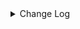 <details><summary> Change Log </summary>

| Change | Commit | Version |
| --- | --- | --- |
|[Fix][connector-http] fix parsing httpjson, the number of two fields is inconsistent with the import failure (#9103)|https://github.com/apache/seatunnel/commit/c8ade098ee|2.3.12|
|[Fix][Connector-HTTP] Add default content-type when user not set (#9497)|https://github.com/apache/seatunnel/commit/8da0a78c1d|2.3.12|
|[Bug][connector-http] Fix paging request running infinitely (#9504)|https://github.com/apache/seatunnel/commit/1844e04c97|2.3.12|
|[Bug] [seatunnel-connector-http-base] An NPE (NullPointerException) will occur when the pageField is null  (#9498)|https://github.com/apache/seatunnel/commit/b898a3225c|2.3.12|
|[Fix][Connector-Http] fix Invalid mime type (#9363)|https://github.com/apache/seatunnel/commit/4d7d765a26|2.3.12|
|[Feature][http-Sink] Implementing http batch writes (#9292)|https://github.com/apache/seatunnel/commit/04ee8aca04|2.3.11|
|[Feature][connector-http] Parameters support placeholder replacement (#9184)|https://github.com/apache/seatunnel/commit/8617014edc|2.3.11|
|[Improve][Connector-V2][Http] Supports Cursor-based Pagination (#9109) (#9138)|https://github.com/apache/seatunnel/commit/879b1e2d5b|2.3.11|
|[improve] http connector options (#8969)|https://github.com/apache/seatunnel/commit/63ff9f910a|2.3.10|
|[Fix][connector-http] fix when post have param (#8434)|https://github.com/apache/seatunnel/commit/c1b2675ab0|2.3.10|
|[Improve] restruct connector common options (#8634)|https://github.com/apache/seatunnel/commit/f3499a6eeb|2.3.10|
|[Improve][dist]add shade check rule (#8136)|https://github.com/apache/seatunnel/commit/51ef800016|2.3.9|
|[Feature][Connector-V2] Add prometheus source and sink (#7265)|https://github.com/apache/seatunnel/commit/dde6f9fcbd|2.3.9|
|[Feature][Restapi] Allow metrics information to be associated to logical plan nodes (#7786)|https://github.com/apache/seatunnel/commit/6b7c53d03c|2.3.9|
|[Fix][Connector-V2] Fix http source can not read streaming (#7703)|https://github.com/apache/seatunnel/commit/a0ffa7ba02|2.3.8|
|[Feature][Connector-V2] Suport choose the start page in http paging (#7180)|https://github.com/apache/seatunnel/commit/ed15f0dcf9|2.3.8|
|[Improve][Connector] Add multi-table sink option check (#7360)|https://github.com/apache/seatunnel/commit/2489f6446b|2.3.7|
|[Improve][API] Make sure the table name in TablePath not be null (#7252)|https://github.com/apache/seatunnel/commit/764d8b0bc8|2.3.7|
|[Feature][Core] Support using upstream table placeholders in sink options and auto replacement (#7131)|https://github.com/apache/seatunnel/commit/c4ca74122c|2.3.6|
|[Feature][Kafka] Support multi-table source read  (#5992)|https://github.com/apache/seatunnel/commit/60104602d1|2.3.6|
|[Improve][CDC] Close idle subtasks gorup(reader/writer) in increment phase (#6526)|https://github.com/apache/seatunnel/commit/454c339b9c|2.3.6|
|Fix HttpSource bug (#6824)|https://github.com/apache/seatunnel/commit/c3ab84caa4|2.3.6|
|[Hotfix] fix http source can not read yyyy-MM-dd HH:mm:ss format bug &amp; Improve DateTime Utils (#6601)|https://github.com/apache/seatunnel/commit/19888e7969|2.3.5|
|[Improve][Connector-V2]Support multi-table sink feature for httpsink (#6316)|https://github.com/apache/seatunnel/commit/e6c51a95c7|2.3.5|
|[Improve][HttpConnector]Increase custom configuration timeout. (#6223)|https://github.com/apache/seatunnel/commit/fa5b7d3d83|2.3.4|
|[Feature][Core] Upgrade flink source translation (#5100)|https://github.com/apache/seatunnel/commit/5aabb14a94|2.3.4|
|[BUG][Connector-V2][Http] fix bug http config no schema option and improve e2e test add case (#5939)|https://github.com/apache/seatunnel/commit/8a71b9e072|2.3.4|
|[Feature][Connector-V2] Support TableSourceFactory/TableSinkFactory on redis  (#5901)|https://github.com/apache/seatunnel/commit/e84dcb8c10|2.3.4|
|[Feature][Connector-V2] Support TableSourceFactory/TableSinkFactory on http (#5816)|https://github.com/apache/seatunnel/commit/6f49ec6ead|2.3.4|
|[Improve][Common] Introduce new error define rule (#5793)|https://github.com/apache/seatunnel/commit/9d1b2582b2|2.3.4|
|[Feature][Transform] add JsonPath transform (#5632)|https://github.com/apache/seatunnel/commit/d908f0af40|2.3.4|
|[Improve] Remove use `SeaTunnelSink::getConsumedType` method and mark it as deprecated (#5755)|https://github.com/apache/seatunnel/commit/8de7408100|2.3.4|
|[Feature][Connector-V2] HTTP supports page increase #5477 (#5561)|https://github.com/apache/seatunnel/commit/bb180b2988|2.3.4|
|[improve][Connector-V2][http] improve http e2e test  (#5655)|https://github.com/apache/seatunnel/commit/f5867adcaa|2.3.4|
|Support config column/primaryKey/constraintKey in schema (#5564)|https://github.com/apache/seatunnel/commit/eac76b4e50|2.3.4|
|[BUG][Connector-V2][http] fix httpheader cover (#5446)|https://github.com/apache/seatunnel/commit/cdd8e0a65e|2.3.4|
|[Feature][Connector][Http] Support multi-line text splits (#4698)|https://github.com/apache/seatunnel/commit/6a524981cb|2.3.2|
|Merge branch &#x27;dev&#x27; into merge/cdc|https://github.com/apache/seatunnel/commit/4324ee1912|2.3.1|
|[Improve][Project] Code format with spotless plugin.|https://github.com/apache/seatunnel/commit/423b583038|2.3.1|
|[improve][api] Refactoring schema parse (#4157)|https://github.com/apache/seatunnel/commit/b2f573a13e|2.3.1|
|[Improve][build] Give the maven module a human readable name (#4114)|https://github.com/apache/seatunnel/commit/d7cd601051|2.3.1|
|[Improve][Project] Code format with spotless plugin. (#4101)|https://github.com/apache/seatunnel/commit/a2ab166561|2.3.1|
|[Feature][Connector] add get source method to all source connector (#3846)|https://github.com/apache/seatunnel/commit/417178fb84|2.3.1|
|[Hotfix] [seatunnel-connectors-v2] [connector-http] fix http json request error (#3629)|https://github.com/apache/seatunnel/commit/54f594d6ca|2.3.0|
|[Improve][Connector-V2][Http]Improve json parse option rule for all http connector (#3627)|https://github.com/apache/seatunnel/commit/589e4161ec|2.3.0|
|[Feature][Connector-V2][HTTP] Use json-path parsing (#3510)|https://github.com/apache/seatunnel/commit/1807eb6c95|2.3.0|
|[Improve][Connector-V2][Http]Unified exception for http source &amp; sink… (#3594)|https://github.com/apache/seatunnel/commit/d798cd8670|2.3.0|
|[Hotfix][OptionRule] Fix option rule about all connectors (#3592)|https://github.com/apache/seatunnel/commit/226dc6a119|2.3.0|
|[Feature][Connector-V2][Lemlist]Add Lemlist source connector (#3346)|https://github.com/apache/seatunnel/commit/12d66b4247|2.3.0|
|[Improve][Connector-V2][My Hours]Add http method enum &amp;&amp; Improve My Hours connector option rule (#3390)|https://github.com/apache/seatunnel/commit/a86c9d90f7|2.3.0|
|[Feature][Connector-V2][Http] Add option rules &amp;&amp; Improve Myhours sink connector (#3351)|https://github.com/apache/seatunnel/commit/cc8bb60c83|2.3.0|
|[Feature][Connector-V2][My Hours] Add My Hours Source Connector (#3228)|https://github.com/apache/seatunnel/commit/4104a3e30e|2.3.0|
|[Improve][all] change Log to @Slf4j (#3001)|https://github.com/apache/seatunnel/commit/6016100f12|2.3.0-beta|
|[Bug][format][json] Fix jackson package conflict with spark (#2934)|https://github.com/apache/seatunnel/commit/1a92b8369b|2.3.0-beta|
|[Bug][Connector-V2] Fix wechat sink data serialization (#2856)|https://github.com/apache/seatunnel/commit/3aee11fc16|2.3.0-beta|
|[Improve][Connector-V2] Improve http connector (#2833)|https://github.com/apache/seatunnel/commit/5b3957bc52|2.2.0-beta|
|[DEV][Api] Replace SeaTunnelContext with JobContext and remove singleton pattern (#2706)|https://github.com/apache/seatunnel/commit/cbf82f755c|2.2.0-beta|
|[Improve][build] Improved scope of maven-shade-plugin (#2665)|https://github.com/apache/seatunnel/commit/93bc8bd116|2.2.0-beta|
|[#2606]Dependency management split (#2630)|https://github.com/apache/seatunnel/commit/fc047be69b|2.2.0-beta|
|[chore][connector-common] Rename SeatunnelSchema to SeaTunnelSchema (#2538)|https://github.com/apache/seatunnel/commit/7dc2a27388|2.2.0-beta|
|[Bug][Connector-V2] Fix the bug that set params by mistake (#2511) (#2513)|https://github.com/apache/seatunnel/commit/ead3d68b0e|2.2.0-beta|
|[Improve][Connector-V2] Http source support user-defined schema (#2439)|https://github.com/apache/seatunnel/commit/793933b6b8|2.2.0-beta|
|[Improve][Connector-V2] Format SeaTunnelRow use seatunnel-format-json (#2435)|https://github.com/apache/seatunnel/commit/e4e8f7fbff|2.2.0-beta|
|[Improve][Connector-V2] Make the attribute of http-connector from private to protected (#2418)|https://github.com/apache/seatunnel/commit/f3b00ef696|2.2.0-beta|
|[Feature][Connector-V2] Add feishu sink (#2381)|https://github.com/apache/seatunnel/commit/0fec8ca438|2.2.0-beta|

</details>
